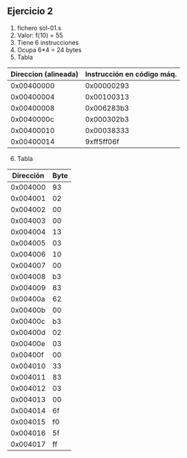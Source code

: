 ## Ejercicio 2

1. fichero sol-01.s
2. Valor: f(10) = 55
3. Tiene 6 instrucciones
4. Ocupa 6*4 = 24 bytes
5. Tabla

|  Direccion (alineada) | Instrucción en código máq. |
|-----------------------|----------------------------|
|   0x00400000          |  0x00000293                  |
|   0x00400004          |  0x00100313                  |
|   0x00400008          |  0x006283b3                  |
|   0x0040000c          |  0x000302b3                  |
|   0x00400010          |  0x00038333                  |
|   0x00400014          |  9xff5ff06f                  |


6. Tabla

|  Dirección |  Byte  |
|------------|--------|
| 0x004000   | 93 |
| 0x004001   | 02 |
| 0x004002   | 00 |
| 0x004003   | 00 |
| 0x004004   | 13 |
| 0x004005   | 03 |
| 0x004006   | 10 |
| 0x004007   | 00 |
| 0x004008   | b3 |
| 0x004009   | 83 |
| 0x00400a   | 62 |
| 0x00400b   | 00 |
| 0x00400c   | b3 |
| 0x00400d   | 02 |
| 0x00400e   | 03 |
| 0x00400f   | 00 |
| 0x004010   | 33 |
| 0x004011   | 83 |
| 0x004012   | 03 |
| 0x004013   | 00 |
| 0x004014   | 6f |
| 0x004015   | f0 |
| 0x004016   | 5f |
| 0x004017   | ff |
